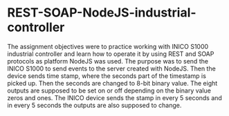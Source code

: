 # REST-SOAP-NodeJS-industrial-controller
The assignment objectives were to practice working with INICO S1000 industrial controller and learn how to operate it by using REST and SOAP protocols as platform NodeJS was used. The purpose was to send the INICO S1000 to send events to the server created with NodeJS. Then the device sends time stamp, where the seconds part of the timestamp is picked up. Then the seconds are changed to 8-bit binary value. The eight outputs are supposed to be set on or off depending on the binary value zeros and ones. The INICO device sends the stamp in every 5 seconds and in every 5 seconds the outputs are also supposed to change.
